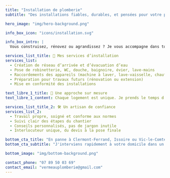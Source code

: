 ```yaml
---
title: "Installation de plomberie"
subtitle: "Des installations fiables, durables, et pensées pour votre projet."

hero_image: "img/hero-background.png"

info_box_icon: "icons/installation.svg"

info_box_intro: |
  Vous construisez, rénovez ou agrandissez ? Je vous accompagne dans tous vos projets d’installation de plomberie. Que ce soit pour une salle de bain ou une cuisine, je veille à ce que tout soit bien pensé, bien posé, et durable dans le temps.

services_list_title: 🔧 Mes services d’installation
services_list:
  - Création de réseau d’arrivée et d’évacuation d’eau
  - Pose de robinetterie, WC, douche, baignoire, évier, lave-mains
  - Raccordements des appareils (machine à laver, lave-vaisselle, chauffe-eau…)
  - Préparation pour travaux futurs (rénovation ou extension)
  - Mise en conformité des installations

text_libre_1_title: 📐 Une approche sur mesure
text_libre_1_content: Chaque logement est unique. Je prends le temps d’étudier votre projet pour concevoir une installation adaptée, fonctionnelle et évolutive. Je vous conseille sur les meilleures options techniques et esthétiques, en tenant compte de votre budget.

services_list_title_2: 🛠 Un artisan de confiance
services_list_2:
  - Travail propre, soigné et conforme aux normes
  - Suivi clair des étapes du chantier
  - Conseils personnalisés, pas de jargon inutile
  - Interlocuteur unique, du devis à la pose finale

bottom_cta_title: "En panne à Clermont-Ferrand, Issoire ou Vic-le-Comte ?"
bottom_cta_subtitle: "J'interviens rapidement à votre domicile dans un rayon de 50 km."

bottom_image: "img/bottom-background.png"

contact_phone: "07 89 50 03 69"
contact_email: "vermeauplomberie@gmail.com"
---
```

